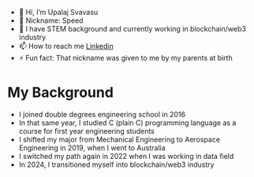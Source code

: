 - 👋 Hi, I’m Upalaj Svavasu
- 🤖 Nickname: Speed
- 🌱 I have STEM background and currently working in blockchain/web3 industry
- 📫 How to reach me [Linkedin](https://www.linkedin.com/in/upalaj-s/)
- ⚡ Fun fact: That nickname was given to me by my parents at birth


# My Background
- I joined double degrees engineering school in 2016
- In that same year, I studied C (plain C) programming language as a course for first year engineering students
- I shifted my major from Mechanical Engineering to Aerospace Engineering in 2019, when I went to Australia
- I switched my path again in 2022 when I was working in data field
- In 2024, I transitioned myself into blockchain/web3 industry

<!---
UPALAJ/UPALAJ is a ✨ special ✨ repository because its `README.md` (this file) appears on your GitHub profile.
You can click the Preview link to take a look at your changes.
--->
